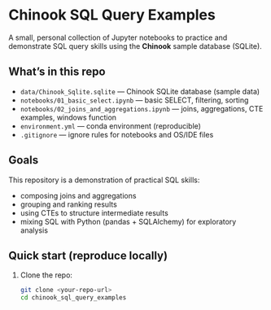 # Chinook SQL Query Examples

A small, personal collection of Jupyter notebooks to practice and demonstrate SQL query skills using the **Chinook** sample database (SQLite).

## What’s in this repo
- `data/Chinook_Sqlite.sqlite` — Chinook SQLite database (sample data)
- `notebooks/01_basic_select.ipynb` — basic SELECT, filtering, sorting
- `notebooks/02_joins_and_aggregations.ipynb` — joins, aggregations, CTE examples, windows function
- `environment.yml` — conda environment (reproducible)
- `.gitignore` — ignore rules for notebooks and OS/IDE files

## Goals
This repository is a demonstration of practical SQL skills:
- composing joins and aggregations
- grouping and ranking results
- using CTEs to structure intermediate results
- mixing SQL with Python (pandas + SQLAlchemy) for exploratory analysis

## Quick start (reproduce locally)
1. Clone the repo:
   ```bash
   git clone <your-repo-url>
   cd chinook_sql_query_examples
